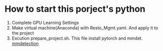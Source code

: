 # How to start this porject's python
1. Complete GPU Learning Settings
2. Make virtual machine(Anaconda) with Resto_Mgmt.yaml. And apply it to the project
4. Excution prepare_project.sh. This file install pytorch and mmdet.
[mmdetection](https://mmdetection.readthedocs.io/en/latest/get_started.html)
